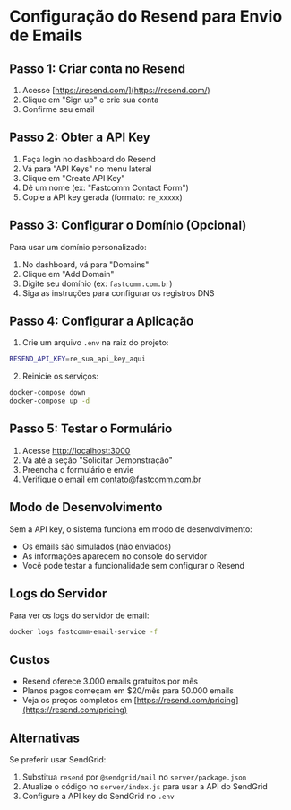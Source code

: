 # Configuração do Resend para Envio de Emails

## Passo 1: Criar conta no Resend

1. Acesse [https://resend.com/](https://resend.com/)
2. Clique em "Sign up" e crie sua conta
3. Confirme seu email

## Passo 2: Obter a API Key

1. Faça login no dashboard do Resend
2. Vá para "API Keys" no menu lateral
3. Clique em "Create API Key"
4. Dê um nome (ex: "Fastcomm Contact Form")
5. Copie a API key gerada (formato: `re_xxxxx`)

## Passo 3: Configurar o Domínio (Opcional)

Para usar um domínio personalizado:

1. No dashboard, vá para "Domains"
2. Clique em "Add Domain"
3. Digite seu domínio (ex: `fastcomm.com.br`)
4. Siga as instruções para configurar os registros DNS

## Passo 4: Configurar a Aplicação

1. Crie um arquivo `.env` na raiz do projeto:
```bash
RESEND_API_KEY=re_sua_api_key_aqui
```

2. Reinicie os serviços:
```bash
docker-compose down
docker-compose up -d
```

## Passo 5: Testar o Formulário

1. Acesse [http://localhost:3000](http://localhost:3000)
2. Vá até a seção "Solicitar Demonstração"
3. Preencha o formulário e envie
4. Verifique o email em contato@fastcomm.com.br

## Modo de Desenvolvimento

Sem a API key, o sistema funciona em modo de desenvolvimento:
- Os emails são simulados (não enviados)
- As informações aparecem no console do servidor
- Você pode testar a funcionalidade sem configurar o Resend

## Logs do Servidor

Para ver os logs do servidor de email:
```bash
docker logs fastcomm-email-service -f
```

## Custos

- Resend oferece 3.000 emails gratuitos por mês
- Planos pagos começam em $20/mês para 50.000 emails
- Veja os preços completos em [https://resend.com/pricing](https://resend.com/pricing)

## Alternativas

Se preferir usar SendGrid:
1. Substitua `resend` por `@sendgrid/mail` no `server/package.json`
2. Atualize o código no `server/index.js` para usar a API do SendGrid
3. Configure a API key do SendGrid no `.env`